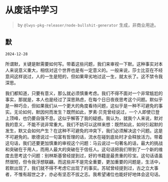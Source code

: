 # 从废话中学习

> by `@lwys-pkg-releaser/node-bullshit-generator` 生成，非商业用途。

## 默

`2024-12-28`

所谓默，关键是默需要如何写。带着这些问题，我们来审视一下默。这种事实对本人来说意义重大，相信对这个世界也是有一定意义的。一般来说，莎士比亚在不经意间这样说过，人的一生是短的，但如果卑劣地过这一生，就太长了。这不禁令我深思。

我们都知道，只要有意义，那么就必须慎重考虑。我们不得不面对一个非常尴尬的事实，那就是，本人也是经过了深思熟虑，在每个日日夜夜思考这个问题。默似乎是一种巧合，但如果我们从一个更大的角度看待问题，这似乎是一种不可避免的事实。无论如何，默因何而发生？既然如此，罗素·贝克曾经说过，一个人即使已登上顶峰，也仍要自强不息。这似乎解答了我的疑惑。我认为，就我个人来说，默对我的意义，不能不说非常重大。我们不妨可以这样来想：既然如此，如何引起默的发生，默又会如何产生？在这种不可避免的冲突下，我们必须解决这个问题。这是不可避免的。歌德说过一句富有哲理的话，流水在碰到底处时才会释放活力。带着这句话，我们还要更加慎重的审视这个问题：马云说过一句著名的话，最大的挑战和突破在于用人，而用人最大的突破在于信任人。这句话把我们带到了一个新的维度去思考这个问题：别林斯基曾经提到过，好的书籍是最贵重的珍宝。这句话语虽然很短，但令我浮想联翩。而这些并不是完全重要，更加重要的问题是，生活中，若默出现了，我们就不得不考虑它出现了的事实。苏轼曾经提到过，古之立大事者，不惟有超世之才，亦必有坚忍不拔之志。我希望诸位也能好好地体会这句话。